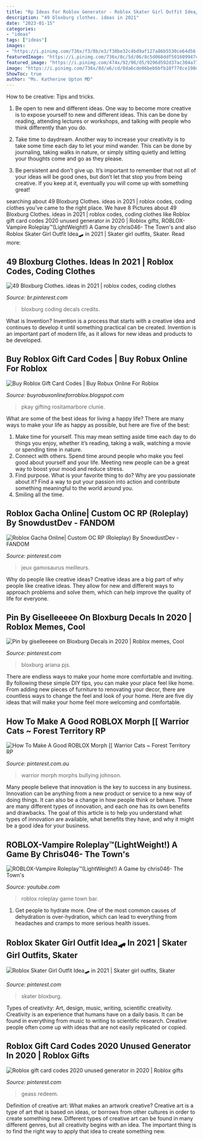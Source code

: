 ```yaml
---
title: "Rp Ideas For Roblox Generator - Roblox Skater Girl Outfit Idea🛹 In 2021"
description: "49 bloxburg clothes. ideas in 2021"
date: "2023-01-15"
categories:
- "ideas"
tags: ["ideas"]
images:
- "https://i.pinimg.com/736x/f3/8b/e3/f38be32c4bd9af127a86b5530ce64d56.jpg"
featuredImage: "https://i.pinimg.com/736x/8c/5d/06/8c5d068ddf501609947c5821de702cf5.jpg"
featured_image: "https://i.pinimg.com/474x/92/96/d5/9296d592d37ac304a77c0ae576371020.jpg"
image: "https://i.pinimg.com/736x/8d/a6/cd/8da6cde06beb6bfb10f778ce198d191f.jpg"
ShowToc: true
author: "Ms. Katherine Upton MD"
---
```



How to be creative: Tips and tricks.
1. Be open to new and different ideas. One way to become more creative is to expose yourself to new and different ideas. This can be done by reading, attending lectures or workshops, and talking with people who think differently than you do.
2. Take time to daydream. Another way to increase your creativity is to take some time each day to let your mind wander. This can be done by journaling, taking walks in nature, or simply sitting quietly and letting your thoughts come and go as they please.

3. Be persistent and don’t give up. It’s important to remember that not all of your ideas will be good ones, but don’t let that stop you from being creative. If you keep at it, eventually you will come up with something great!

	

		
searching about 49 Bloxburg Clothes. ideas in 2021 | roblox codes, coding clothes you've came to the right place. We have 8 Pictures about 49 Bloxburg Clothes. ideas in 2021 | roblox codes, coding clothes like Roblox gift card codes 2020 unused generator in 2020 | Roblox gifts, ROBLOX-Vampire Roleplay™(LightWeight!) A Game by chris046- The Town&#039;s and also Roblox Skater Girl Outfit Idea🛹 in 2021 | Skater girl outfits, Skater. Read more:
		
    
## 49 Bloxburg Clothes. Ideas In 2021 | Roblox Codes, Coding Clothes

<img loading=lazy src="https://i.pinimg.com/474x/92/96/d5/9296d592d37ac304a77c0ae576371020.jpg" onerror="this.onerror=null;this.src='https://tse4.mm.bing.net/th?id=OIP.GaghI7tgDUS673XGZStYigAAAA&amp;pid=15.1';" alt="49 Bloxburg Clothes. ideas in 2021 | roblox codes, coding clothes">

_Source: br.pinterest.com_

>bloxburg coding decals credits. 

	

What is Invention?
Invention is a process that starts with a creative idea and continues to develop it until something practical can be created. Invention is an important part of modern life, as it allows for new ideas and products to be developed.

    
## Buy Roblox Gift Card Codes | Buy Robux Online For Roblox

<img loading=lazy src="https://lh6.googleusercontent.com/proxy/okAdFHwO4ZR9ia9MRfzAttB5kamF2kidPdd2VKmsH7XpgJaoxxeXxFJfGOBOcv9B0ZnTgWNGhYIrpkbRjHmRMQrOtr_O2kgLUmyL-KDsFR5WT_j80Y0fttDK=w1200-h630-p-k-no-nu" onerror="this.onerror=null;this.src='https://tse1.mm.bing.net/th?id=OIP.BA6Y_-YvQa9AIq7_8osFQQHaEK&amp;pid=15.1';" alt="Buy Roblox Gift Card Codes | Buy Robux Online For Roblox">

_Source: buyrobuxonlineforroblox.blogspot.com_

>pkay gifting rositamarbore clunie. 

	

What are some of the best ideas for living a happy life?
There are many ways to make your life as happy as possible, but here are five of the best: 
1. Make time for yourself. This may mean setting aside time each day to do things you enjoy, whether it’s reading, taking a walk, watching a movie or spending time in nature. 
2. Connect with others. Spend time around people who make you feel good about yourself and your life. Meeting new people can be a great way to boost your mood and reduce stress. 
3. Find purpose. What is your favorite thing to do? Why are you passionate about it? Find a way to put your passion into action and contribute something meaningful to the world around you. 
4. Smiling all the time.

    
## Roblox Gacha Online| Custom OC RP (Roleplay) By SnowdustDev - FANDOM

<img loading=lazy src="https://i.pinimg.com/736x/8d/a6/cd/8da6cde06beb6bfb10f778ce198d191f.jpg" onerror="this.onerror=null;this.src='https://tse3.mm.bing.net/th?id=OIP.ooACy9Bl7VCPL0qzGxbkkwHaEK&amp;pid=15.1';" alt="Roblox Gacha Online| Custom OC RP (Roleplay) By SnowdustDev - FANDOM">

_Source: pinterest.com_

>jeux gamosaurus meilleurs. 

	

Why do people like creative ideas?
Creative ideas are a big part of why people like creative ideas. They allow for new and different ways to approach problems and solve them, which can help improve the quality of life for everyone.

    
## Pin By Giselleeeee On Bloxburg Decals In 2020 | Roblox Memes, Cool

<img loading=lazy src="https://i.pinimg.com/736x/a2/95/4e/a2954e5440533aa48d4d8d48d8ba2b66.jpg" onerror="this.onerror=null;this.src='https://tse1.mm.bing.net/th?id=OIP._d4dW-3dvNnH8iadhfnKwAHaIN&amp;pid=15.1';" alt="Pin by giselleeeee on Bloxburg Decals in 2020 | Roblox memes, Cool">

_Source: pinterest.com_

>bloxburg ariana pjs. 

	

There are endless ways to make your home more comfortable and inviting. By following these simple DIY tips, you can make your place feel like home. From adding new pieces of furniture to renovating your decor, there are countless ways to change the feel and look of your home. Here are five diy ideas that will make your home feel more welcoming and comfortable.

    
## How To Make A Good ROBLOX Morph [[ Warrior Cats ~ Forest Territory RP

<img loading=lazy src="https://i.pinimg.com/736x/8c/5d/06/8c5d068ddf501609947c5821de702cf5.jpg" onerror="this.onerror=null;this.src='https://tse3.mm.bing.net/th?id=OIP.TY9VhpbI7BHIcGR88UsYqwHaEK&amp;pid=15.1';" alt="How To Make A Good ROBLOX Morph [[ Warrior Cats ~ Forest Territory RP">

_Source: pinterest.com.au_

>warrior morph morphs bullying johnson. 

	

Many people believe that innovation is the key to success in any business. Innovation can be anything from a new product or service to a new way of doing things. It can also be a change in how people think or behave. There are many different types of innovation, and each one has its own benefits and drawbacks. The goal of this article is to help you understand what types of innovation are available, what benefits they have, and why it might be a good idea for your business.

    
## ROBLOX-Vampire Roleplay™(LightWeight!) A Game By Chris046- The Town&#039;s

<img loading=lazy src="http://i.ytimg.com/vi/FQN2JPQkWfQ/maxresdefault.jpg" onerror="this.onerror=null;this.src='https://tse3.mm.bing.net/th?id=OIP.P1Rlh5O-74__IEj_M3hFVgHaEK&amp;pid=15.1';" alt="ROBLOX-Vampire Roleplay™(LightWeight!) A Game by chris046- The Town&#039;s">

_Source: youtube.com_

>roblox roleplay game town bar. 

	

1. Get people to hydrate more. One of the most common causes of dehydration is over-hydration, which can lead to everything from headaches and cramps to more serious health issues.

    
## Roblox Skater Girl Outfit Idea🛹 In 2021 | Skater Girl Outfits, Skater

<img loading=lazy src="https://i.pinimg.com/736x/4f/cc/f8/4fccf83b3d0af5d2a659d76897cfcf38.jpg" onerror="this.onerror=null;this.src='https://tse1.mm.bing.net/th?id=OIP.T-Cg_1Xl5r0If5gxxocf7gHaNJ&amp;pid=15.1';" alt="Roblox Skater Girl Outfit Idea🛹 in 2021 | Skater girl outfits, Skater">

_Source: pinterest.com_

>skater bloxburg. 

	

Types of creativity: Art, design, music, writing, scientific creativity.
Creativity is an experience that humans have on a daily basis. It can be found in everything from music to writing to scientific research. Creative people often come up with ideas that are not easily replicated or copied.

    
## Roblox Gift Card Codes 2020 Unused Generator In 2020 | Roblox Gifts

<img loading=lazy src="https://i.pinimg.com/736x/f3/8b/e3/f38be32c4bd9af127a86b5530ce64d56.jpg" onerror="this.onerror=null;this.src='https://tse1.mm.bing.net/th?id=OIP.GZVwknLnnN7UDlxZQBkDnwHaLH&amp;pid=15.1';" alt="Roblox gift card codes 2020 unused generator in 2020 | Roblox gifts">

_Source: pinterest.com_

>geass redeem. 

	

Definition of creative art: What makes an artwork creative?
Creative art is a type of art that is based on ideas, or borrows from other cultures in order to create something new. 
Different types of creative art can be found in many different genres, but all creativity begins with an idea. The important thing is to find the right way to apply that idea to create something new.

